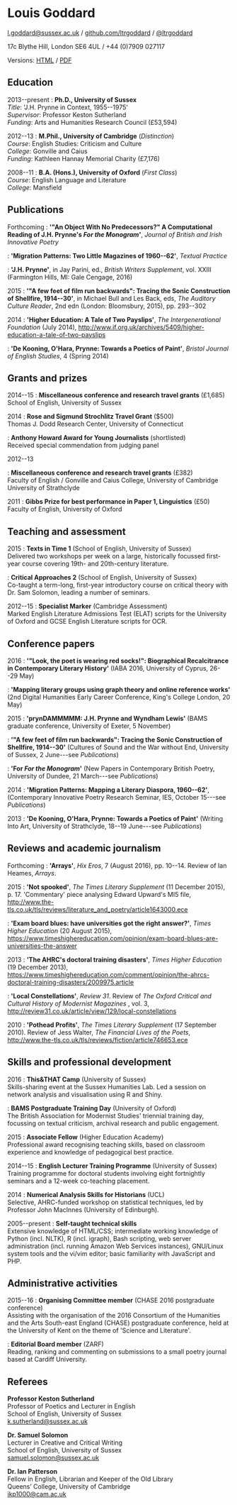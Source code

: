 # Louis Goddard

[l.goddard@sussex.ac.uk](mailto:l.goddard@sussex.ac.uk) / [github.com/ltrgoddard](http://github.com/ltrgoddard) / [\@ltrgoddard](http://twitter.com/ltrgoddard)  

17c Blythe Hill, London SE6 4UL / +44 (0)7909 027117  

Versions: [HTML](http://louisg.xyz/cv.html) / [PDF](http://louisg.xyz/Louis_Goddard_CV.pdf)


## Education

2013--present
:   **Ph.D., University of Sussex**  
    *Title*: 'J.H. Prynne in Context, 1955--1975'  
    *Supervisor*: Professor Keston Sutherland  
    *Funding*: Arts and Humanities Research Council (£53,594) 

2012--13
:   **M.Phil., University of Cambridge** (*Distinction*)  
    *Course*: English Studies: Criticism and Culture  
    *College*: Gonville and Caius  
    *Funding*: Kathleen Hannay Memorial Charity (£7,176)

2008--11
:   **B.A. (Hons.), University of Oxford** (*First Class*)  
    *Course*: English Language and Literature  
    *College*: Mansfield


## Publications

Forthcoming
:   **'"An Object With No Predecessors?" A Computational Reading of J.H. Prynne's *For the Monogram*'**, *Journal of British and Irish Innovative Poetry*

:   **'Migration Patterns: Two Little Magazines of 1960--62'**, *Textual Practice*

:   **'J.H. Prynne'**, in Jay Parini, ed., *British Writers Supplement*, vol. XXIII (Farmington Hills, MI: Gale Cengage, 2016)

2015
:   **'"A few feet of film run backwards": Tracing the Sonic Construction of Shellfire, 1914--30'**, in Michael Bull and Les Back, eds, *The Auditory Culture Reader*, 2nd edn (London: Bloomsbury, 2015), pp. 293--302

2014
:   **'Higher Education: A Tale of Two Payslips'**, *The Intergenerational Foundation* (July 2014), <http://www.if.org.uk/archives/5409/higher-education-a-tale-of-two-payslips>

:   **'De Kooning, O'Hara, Prynne: Towards a Poetics of Paint'**, *Bristol Journal of English Studies*, 4 (Spring 2014)


## Grants and prizes

2014--15
:   **Miscellaneous conference and research travel grants** (£1,685)  
    School of English, University of Sussex

2014
:   **Rose and Sigmund Strochlitz Travel Grant** ($500)  
    Thomas J. Dodd Research Center, University of Connecticut

:   **Anthony Howard Award for Young Journalists** (shortlisted)  
    Received special commendation from judging panel

2012--13

:   **Miscellaneous conference and research travel grants** (£382)  
    Faculty of English / Gonville and Caius College, University of Cambridge  
    University of Strathclyde

2011
:   **Gibbs Prize for best performance in Paper 1, Linguistics** (£50)  
    Faculty of English, University of Oxford


## Teaching and assessment

2015
:   **Texts in Time 1** (School of English, University of Sussex)  
    Delivered two workshops per week on a large, historically focussed first-year course covering 19th- and 20th-century literature.

:   **Critical Approaches 2** (School of English, University of Sussex)  
    Co-taught a term-long, first-year introductory course on critical theory with Dr. Sam Solomon, leading a number of seminars.

2012--15
:   **Specialist Marker** (Cambridge Assessment)  
    Marked English Literature Admissions Test (ELAT) scripts for the University of Oxford and GCSE English Literature scripts for OCR.


## Conference papers

2016
:   **'"Look, the poet is wearing red socks!": Biographical Recalcitrance in Contemporary Literary History'** (IABA 2016, University of Cyprus, 26--29 May)

:   **'Mapping literary groups using graph theory and online reference works'** (2nd Digital Humanities Early Career Conference, King's College London, 20 May) 

2015
:   **'prynDAMMMMM: J.H. Prynne and Wyndham Lewis'** (BAMS graduate conference, University of Exeter, 5 November)

:   **'"A few feet of film run backwards": Tracing the Sonic Construction of Shellfire, 1914--30'** (Cultures of Sound and the War without End, University of Sussex, 2 June---see *Publications*)

:   **'For *For the Monogram*'** (New Papers in Contemporary British Poetry, University of Dundee, 21 March---see *Publications*) 

2014
:   **'Migration Patterns: Mapping a Literary Diaspora, 1960--62'**, (Contemporary Innovative Poetry Research Seminar, IES, October 15---see *Publications*)

2013
:   **'De Kooning, O'Hara, Prynne: Towards a Poetics of Paint'** (Writing Into Art, University of Strathclyde, 18--19 June---see *Publications*) 


## Reviews and academic journalism

Forthcoming
:   **'Arrays'**, *Hix Eros*, 7 (August 2016), pp. 10--14. Review of Ian Heames, *Arrays*.

2015
:   **'Not spooked'**, *The Times Literary Supplement* (11 December 2015), p. 17. 'Commentary' piece analysing Edward Upward's MI5 file, <http://www.the-tls.co.uk/tls/reviews/literature_and_poetry/article1643000.ece>

:   **'Exam board blues: have universities got the right answer?'**, *Times Higher Education* (20 August 2015), <https://www.timeshighereducation.com/opinion/exam-board-blues-are-universities-the-answer>

2013
:   **'The AHRC's doctoral training disasters'**, *Times Higher Education*  (19 December 2013), <https://www.timeshighereducation.com/comment/opinion/the-ahrcs-doctoral-training-disasters/2009975.article>

:   **'Local Constellations'**, *Review 31*. Review of *The Oxford Critical and Cultural History of Modernist Magazines* , vol. 3, <http://review31.co.uk/article/view/129/local-constellations>

2010
:   **'Pothead Profits'**, *The Times Literary Supplement* (17 September 2010). Review of Jess Walter, *The Financial Lives of the Poets*, <http://www.the-tls.co.uk/tls/reviews/fiction/article746653.ece>


## Skills and professional development

2016
:   **This&THAT Camp** (University of Sussex)  
    Skills-sharing event at the Sussex Humanities Lab. Led a session on network analysis and visualisation using R and Shiny.

:   **BAMS Postgraduate Training Day** (University of Oxford)  
    The British Association for Modernist Studies' triennial training day, focussing on textual criticism, archival research and public engagement.

2015
:   **Associate Fellow** (Higher Education Academy)  
    Professional award recognising teaching skills, based on classroom experience and knowledge of pedagogical best practice.

2014--15
:   **English Lecturer Training Programme** (University of Sussex)  
    Training programme for doctoral students involving eight fortnightly seminars and a 12-week co-teaching placement.

2014
:   **Numerical Analysis Skills for Historians** (UCL)  
    Selective, AHRC-funded workshop on statistical techniques, led by Professor John MacInnes (University of Edinburgh).

2005--present
:   **Self-taught technical skills**  
    Extensive knowledge of HTML/CSS; intermediate working knowledge of Python (incl. NLTK), R (incl. igraph), Bash scripting, web server administration (incl. running Amazon Web Services instances), GNU/Linux system tools and the vi/vim editor; basic familiarity with JavaScript and PHP.


## Administrative activities

2015--16
:   **Organising Committee member** (CHASE 2016 postgraduate conference)  
    Assisting with the organisation of the 2016 Consortium of the Humanities and the Arts South-east England (CHASE) postgraduate conference, held at the University of Kent on the theme of 'Science and Literature'.

:   **Editorial Board member** (ZARF)  
    Reading, ranking and commenting on submissions to a small poetry journal based at Cardiff University.


## Referees

**Professor Keston Sutherland**  
Professor of Poetics and Lecturer in English  
School of English, University of Sussex  
[k.sutherland@sussex.ac.uk](mailto:k.sutherland@sussex.ac.uk)

**Dr. Samuel Solomon**  
Lecturer in Creative and Critical Writing  
School of English, University of Sussex  
[samuel.solomon@sussex.ac.uk](mailto:samuel.solomon@sussex.ac.uk)

**Dr. Ian Patterson**   
Fellow in English, Librarian and Keeper of the Old Library   
Queens’ College, University of Cambridge  
[ikp1000@cam.ac.uk](mailto:ikp1000@cam.ac.uk)


<script>
  (function(i,s,o,g,r,a,m){i['GoogleAnalyticsObject']=r;i[r]=i[r]||function(){
  (i[r].q=i[r].q||[]).push(arguments)},i[r].l=1*new Date();a=s.createElement(o),
  m=s.getElementsByTagName(o)[0];a.async=1;a.src=g;m.parentNode.insertBefore(a,m)
  })(window,document,'script','//www.google-analytics.com/analytics.js','ga');

  ga('create', 'UA-49524936-2', 'auto');
  ga('send', 'pageview');

</script>
